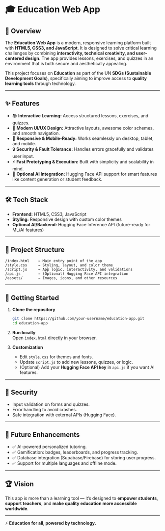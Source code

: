 # 🎓 Education Web App  

## 📌 Overview  
The **Education Web App** is a modern, responsive learning platform built with **HTML5, CSS3, and JavaScript**. It is designed to solve critical learning challenges by combining **interactivity, technical creativity, and user-centered design**. The app provides lessons, exercises, and quizzes in an environment that is both secure and aesthetically appealing.  

This project focuses on **Education** as part of the UN **SDGs (Sustainable Development Goals)**, specifically aiming to improve access to **quality learning tools** through technology.  

---

## ✨ Features  
- 📚 **Interactive Learning:** Access structured lessons, exercises, and quizzes.  
- 🎨 **Modern UI/UX Design:** Attractive layouts, awesome color schemes, and smooth navigation.  
- 📱 **Responsive & Mobile-Ready:** Works seamlessly on desktop, tablet, and mobile.  
- 🔒 **Security & Fault Tolerance:** Handles errors gracefully and validates user input.  
- ⚡ **Fast Prototyping & Execution:** Built with simplicity and scalability in mind.  
- 🤖 **Optional AI Integration:** Hugging Face API support for smart features like content generation or student feedback.  

---

## 🛠️ Tech Stack  
- **Frontend:** HTML5, CSS3, JavaScript  
- **Styling:** Responsive design with custom color themes  
- **Optional AI/Backend:** Hugging Face Inference API (future-ready for ML/AI features)  

---

## 📂 Project Structure  
```
/index.html    → Main entry point of the app
/style.css     → Styling, layout, and color theme
/script.js     → App logic, interactivity, and validations
/api.js        → (Optional) Hugging Face API integration
/assets/       → Images, icons, and other resources
```

---

## 🚀 Getting Started  

1. **Clone the repository**  
   ```bash
   git clone https://github.com/your-username/education-app.git
   cd education-app
   ```

2. **Run locally**  
   Open `index.html` directly in your browser.  

3. **Customization**  
   - Edit `style.css` for themes and fonts.  
   - Update `script.js` to add new lessons, quizzes, or logic.  
   - (Optional) Add your **Hugging Face API key** in `api.js` if you want AI features.  

---

## 🔐 Security  
- Input validation on forms and quizzes.  
- Error handling to avoid crashes.  
- Safe integration with external APIs (Hugging Face).  

---

## 🔮 Future Enhancements  
- ✅ AI-powered personalized tutoring.  
- ✅ Gamification: badges, leaderboards, and progress tracking.  
- ✅ Database integration (Supabase/Firebase) for storing user progress.  
- ✅ Support for multiple languages and offline mode.  

---

## 🏆 Vision  
This app is more than a learning tool — it’s designed to **empower students**, **support teachers**, and **make quality education more accessible worldwide**.  

---

⚡ **Education for all, powered by technology.**  
